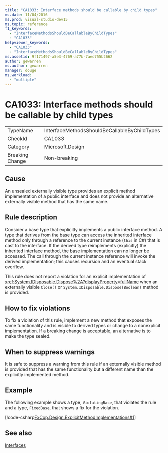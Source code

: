 ```yaml
---
title: "CA1033: Interface methods should be callable by child types"
ms.date: 11/04/2016
ms.prod: visual-studio-dev15
ms.topic: reference
f1_keywords:
  - "InterfaceMethodsShouldBeCallableByChildTypes"
  - "CA1033"
helpviewer_keywords:
  - "CA1033"
  - "InterfaceMethodsShouldBeCallableByChildTypes"
ms.assetid: 9f171497-a5e3-4769-a77b-7aed755b2662
author: gewarren
ms.author: gewarren
manager: douge
ms.workload:
  - "multiple"
---
```

# CA1033: Interface methods should be callable by child types

|||
|-|-|
|TypeName|InterfaceMethodsShouldBeCallableByChildTypes|
|CheckId|CA1033|
|Category|Microsoft.Design|
|Breaking Change|Non-breaking|

## Cause
 An unsealed externally visible type provides an explicit method implementation of a public interface and does not provide an alternative externally visible method that has the same name.

## Rule description
 Consider a base type that explicitly implements a public interface method. A type that derives from the base type can access the inherited interface method only through a reference to the current instance (`this` in C#) that is cast to the interface. If the derived type reimplements (explicitly) the inherited interface method, the base implementation can no longer be accessed. The call through the current instance reference will invoke the derived implementation; this causes recursion and an eventual stack overflow.

 This rule does not report a violation for an explicit implementation of <xref:System.IDisposable.Dispose%2A?displayProperty=fullName> when an externally visible `Close()` or `System.IDisposable.Dispose(Boolean)` method is provided.

## How to fix violations
 To fix a violation of this rule, implement a new method that exposes the same functionality and is visible to derived types or change to a nonexplicit implementation. If a breaking change is acceptable, an alternative is to make the type sealed.

## When to suppress warnings
 It is safe to suppress a warning from this rule if an externally visible method is provided that has the same functionality but a different name than the explicitly implemented method.

## Example
 The following example shows a type, `ViolatingBase`, that violates the rule and a type, `FixedBase`, that shows a fix for the violation.

 [!code-csharp[FxCop.Design.ExplicitMethodImplementations#1](../code-quality/codesnippet/CSharp/ca1033-interface-methods-should-be-callable-by-child-types_1.cs)]

## See also
 [Interfaces](/dotnet/csharp/programming-guide/interfaces/index)